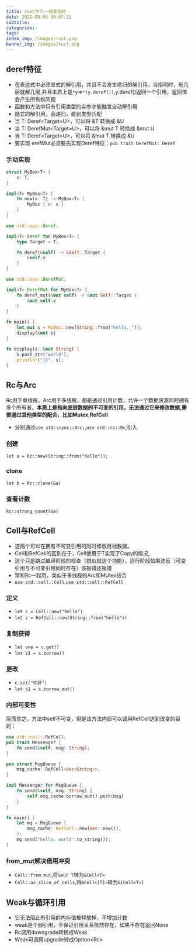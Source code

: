 ```yaml
---
title: rust学习——智能指针
date: 2022-06-05 10:07:21
subtitle:
categories:
tags:
index_img: /images/rust.png
banner_img: /images/rust.png
---
```

## deref特征
- 在表达式中必须显式的解引用，并且不会发生递归的解引用，当指明时，有几层就解几层,并且本质上是`*y`=>`*(y.deref())`,y.deref()返回一个引用，返回值会产生所有权问题
- 函数和方法中只有引用类型的实参才能触发自动解引用
- 隐式的解引用，会递归，直到类型匹配
- 当 T: Deref<Target=U>，可以将 &T 转换成 &U
- 当 T: DerefMut<Target=U>，可以将 &mut T 转换成 &mut U
- 当 T: Deref<Target=U>，可以将 &mut T 转换成 &U
- 要实现 erefMut必须要先实现Deref特征：`pub trait DerefMut: Deref`
### 手动实现
```rust
struct MyBox<T> {
    v: T,
}

impl<T> MyBox<T> {
    fn new(x: T) -> MyBox<T> {
        MyBox { v: x }
    }
}

use std::ops::Deref;

impl<T> Deref for MyBox<T> {
    type Target = T;

    fn deref(&self) -> &Self::Target {
        &self.v
    }
}

use std::ops::DerefMut;

impl<T> DerefMut for MyBox<T> {
    fn deref_mut(&mut self) -> &mut Self::Target {
        &mut self.v
    }
}

fn main() {
    let mut s = MyBox::new(String::from("hello, "));
    display(&mut s)
}

fn display(s: &mut String) {
    s.push_str("world");
    println!("{}", s);
}
```
## Rc与Arc
Rc用于单线程，Arc用于多线程，都是通过引用计数，允许一个数据资源同时拥有多个所有者。**本质上是指向底层数据的不可变的引用，无法通过它来修改数据,需要通过其他类型的配合，比如Mutex,RefCell**
- 分别通过`use std::sync::Arc;`,`use std::rc::Rc`,引入
### 创建
`let a = Rc::new(String::from("hello"));`
### clone
`let b = Rc::clone(&a)`
### 查看计数
`Rc::strong_count(&a)`
## Cell与RefCell
- 这两个可以在拥有不可变引用的同时修改目标数据。
- Cell和RefCell的区别在于，Cell<T>使用于T实现了Copy的情况,
- 这个只是跳过编译阶段的检查（貌似就这个功能），运行阶段如果违反（可变引用与不可变引用同时存在）该报错还报错
- 常和Rc一起用，类似于多线程的Arc和MUtex结合
- `use std::cell::Cell`,`use std::cell::RefCell`
### 定义
- `let c = Cell::new("hello")`
- `let s = RefCell::new(String::from("hello"))`
### 复制获得
- `let one = c.get()`
- `let s1 = s.borrow()`
### 更改
- `c.set("你好")`
- `let s1 = s.borrow_mut()`
### 内部可变性
简而言之，方法中self不可变，但是该方法内部可以调用RefCell达到改变的目的：
```rust
use std::cell::RefCell;
pub trait Messenger {
    fn send(&self, msg: String);
}

pub struct MsgQueue {
    msg_cache: RefCell<Vec<String>>,
}

impl Messenger for MsgQueue {
    fn send(&self, msg: String) {
        self.msg_cache.borrow_mut().push(msg)
    }
}

fn main() {
    let mq = MsgQueue {
        msg_cache: RefCell::new(Vec::new()),
    };
    mq.send("hello, world".to_string());
}
```
### from_mut解决借用冲突
- `Cell::from_mut`,将`&mut T`转为`&Cell<T>`
- `Cell::as_slice_of_cells`,将`&Cell<[T]>`转为`&[Cell<T>]`
## Weak与循环引用
- 它无法阻止所引用的内存值被释放掉，不增加计数
- weak是个弱引用，不保证引用关系依然存在，如果不存在返回None
- Rc<T>调用downgrade转换成Weak<T>
- Weak<T>可调用upgrade转成Option<Rc<T>>

